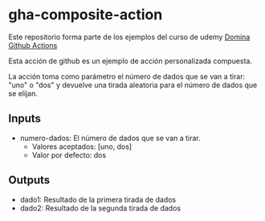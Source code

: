 # gha-composite-action
Este repositorio forma parte de los ejemplos del curso de udemy [Domina Github Actions](https://www.udemy.com/course/domina-github-actions/?referralCode=CBFBAF72C38BE758CFE1)

Esta acción de github es un ejemplo de acción personalizada compuesta.

La acción toma como parámetro el número de dados que se van a tirar: "uno" o "dos" y devuelve una tirada aleatoria para el número de dados que se elijan.

## Inputs
* numero-dados: El número de dados que se van a tirar.
    * Valores aceptados: [uno, dos]
    * Valor por defecto: dos

## Outputs
* dado1: Resultado de la primera tirada de dados
* dado2: Resultado de la segunda tirada de dados
